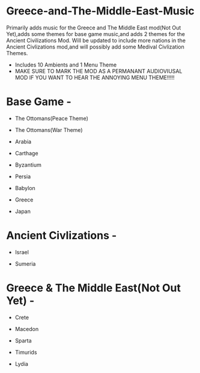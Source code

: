 # Greece-and-The-Middle-East-Music
Primarily adds music for the Greece and The Middle East mod(Not Out Yet),adds some themes for base game music,and adds 2 themes for the Ancient Civilizations Mod. Will be updated to include more nations in the Ancient Civlizations mod,and will possibly add some Medival Civlization Themes.

* Includes 10 Ambients and 1 Menu Theme
* MAKE SURE TO MARK THE MOD AS A PERMANANT AUDIOVIUSAL MOD IF YOU WANT TO HEAR THE ANNOYING MENU THEME!!!!!

# Base Game -

* The Ottomans(Peace Theme)

* The Ottomans(War Theme)

* Arabia

* Carthage

* Byzantium

* Persia

* Babylon

* Greece

* Japan

# Ancient Civlizations -

* Israel

* Sumeria

# Greece & The Middle East(Not Out Yet) -

* Crete

* Macedon

* Sparta

* Timurids

* Lydia
